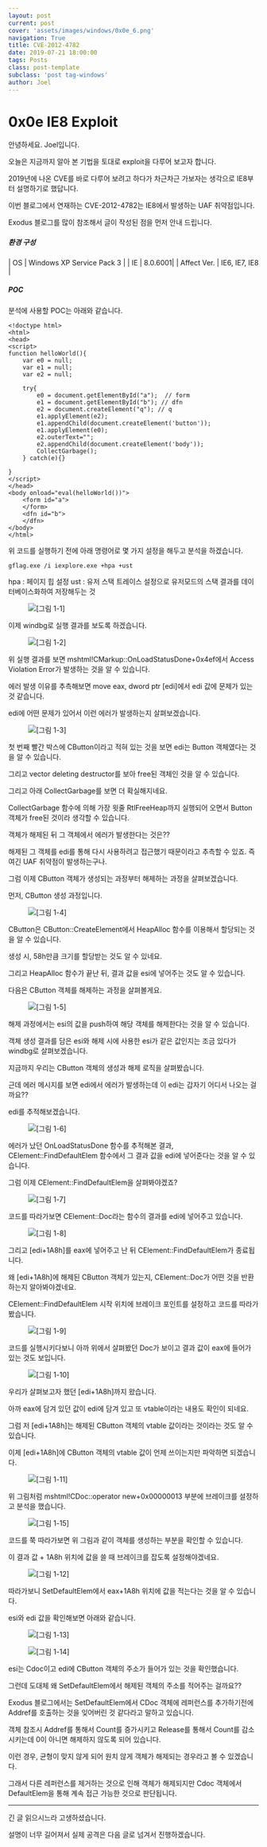 ```yaml
---
layout: post
current: post
cover: 'assets/images/windows/0x0e_6.png'
navigation: True
title: CVE-2012-4782
date: 2019-07-21 18:00:00
tags: Posts
class: post-template
subclass: 'post tag-windows'
author: Joel
---
```


# 0x0e IE8 Exploit

안녕하세요. Joel입니다.

오늘은 지금까지 알아 본 기법을 토대로 exploit을 다루어 보고자 합니다.

2019년에 나온 CVE를 바로 다루어 보려고 하다가 차근차근 가보자는 생각으로 IE8부터 설명하기로 했답니다.

이번 블로그에서 연재하는 CVE-2012-4782는 IE8에서 발생하는 UAF 취약점입니다.

Exodus 블로그를 많이 참조해서 글이 작성된 점을 먼저 안내 드립니다. 

##### 환경 구성

| OS | Windows XP Service Pack 3 |
| IE | 8.0.6001|
| Affect Ver. | IE6, IE7, IE8 |

##### POC

분석에 사용할 POC는 아래와 같습니다.
	
	<!doctype html>
	<html>
	<head>
	<script>
	function helloWorld(){
		var e0 = null;
		var e1 = null;
		var e2 = null;
		
		try{
			e0 = document.getElementById("a");	// form
			e1 = document.getElementById("b"); // dfn
			e2 = document.createElement("q"); // q
			e1.applyElement(e2);
			e1.appendChild(document.createElement('button'));
			e1.applyElement(e0);
			e2.outerText="";
			e2.appendChild(document.createElement('body'));
			CollectGarbage();
		} catch(e){}

	}
	</script>
	</head>
	<body onload="eval(helloWorld())">
		<form id="a">
		</form>
		<dfn id="b">
		</dfn>
	</body>
	</html>
	
위 코드를 실행하기 전에 아래 명령어로 몇 가지 설정을 해두고 분석을 하겠습니다.

	gflag.exe /i iexplore.exe +hpa +ust
	
hpa : 페이지 힙 설정
ust : 유저 스택 트레이스 설정으로 유저모드의 스택 결과를 데이터베이스화하여 저장해두는 것

<figure>
  <img data-action="zoom" src='{{ "/assets/images/windows/0x0e_1.png" | relative_url }}' alt='[그림 1-1]'>
</figure>

이제 windbg로 실행 결과를 보도록 하겠습니다.

<figure>
  <img data-action="zoom" src='{{ "/assets/images/windows/0x0e_2.png" | relative_url }}' alt='[그림 1-2]'>
</figure>

위 실행 결과를 보면 mshtml!CMarkup::OnLoadStatusDone+0x4ef에서 Access Violation Error가 발생하는 것을 알 수 있습니다.

에러 발생 이유를 추측해보면 move eax, dword ptr [edi]에서 edi 값에 문제가 있는 것 같습니다.

edi에 어떤 문제가 있어서 이런 에러가 발생하는지 살펴보겠습니다.

<figure>
  <img data-action="zoom" src='{{ "/assets/images/windows/0x0e_3.png" | relative_url }}' alt='[그림 1-3]'>
</figure>

첫 번째 빨간 박스에 CButton이라고 적혀 있는 것을 보면 edi는 Button 객체였다는 것을 알 수 있습니다.

그리고 vector deleting destructor를 보아 free된 객체인 것을 알 수 있습니다.

그리고 아래 CollectGarbage를 보면 더 확실해지네요.

CollectGarbage 함수에 의해 가장 윗줄 RtlFreeHeap까지 실행되어 오면서 Button 객체가 free된 것이라 생각할 수 있습니다.

객체가 해제된 뒤 그 객체에서 에러가 발생한다는 것은??

해제된 그 객체를 edi를 통해 다시 사용하려고 접근했기 때문이라고 추측할 수 있죠. 즉 여긴 UAF 취약점이 발생하는구나.

그럼 이제 CButton 객체가 생성되는 과정부터 해제하는 과정을 살펴보겠습니다.

먼저, CButton 생성 과정입니다.

<figure>
  <img data-action="zoom" src='{{ "/assets/images/windows/0x0e_4.png" | relative_url }}' alt='[그림 1-4]'>
</figure>

CButton은 CButton::CreateElement에서 HeapAlloc 함수를 이용해서 할당되는 것을 알 수 있습니다.

생성 시, 58h만큼 크기를 할당받는 것도 알 수 있네요.

그리고 HeapAlloc 함수가 끝난 뒤, 결과 값을 esi에 넣어주는 것도 알 수 있습니다.

다음은 CButton 객체를 해제하는 과정을 살펴볼게요.

<figure>
  <img data-action="zoom" src='{{ "/assets/images/windows/0x0e_5.png" | relative_url }}' alt='[그림 1-5]'>
</figure>

해제 과정에서는 esi의 값을 push하여 해당 객체를 해제한다는 것을 알 수 있습니다.

객체 생성 결과를 담은 esi와 해제 시에 사용한 esi가 같은 값인지는 조금 있다가 windbg로 살펴보겠습니다.

지금까지 우리는 CButton 객체의 생성과 해제 로직을 살펴봤습니다.

근데 에러 메시지를 보면 edi에서 에러가 발생하는데 이 edi는 갑자기 어디서 나오는 걸까요??

edi를 추적해보겠습니다.

<figure>
  <img data-action="zoom" src='{{ "/assets/images/windows/0x0e_6.png" | relative_url }}' alt='[그림 1-6]'>
</figure>

에러가 났던 OnLoadStatusDone 함수를 추적해본 결과, CElement::FindDefaultElem 함수에서 그 결과 값을 edi에 넣어준다는 것을 알 수 있습니다.

그럼 이제 CElement::FindDefaultElem을 살펴봐야겠죠?

<figure>
  <img data-action="zoom" src='{{ "/assets/images/windows/0x0e_7.png" | relative_url }}' alt='[그림 1-7]'>
</figure>

코드를 따라가보면 CElement::Doc라는 함수의 결과를 edi에 넣어주고 있습니다.

<figure>
  <img data-action="zoom" src='{{ "/assets/images/windows/0x0e_8.png" | relative_url }}' alt='[그림 1-8]'>
</figure>

그리고 [edi+1A8h]를 eax에 넣어주고 난 뒤 CElement::FindDefaultElem가 종료됩니다.

왜 [edi+1A8h]에 해제된 CButton 객체가 있는지, CElement::Doc가 어떤 것을 반환하는지 알아봐야겠네요.

CElement::FindDefaultElem 시작 위치에 브레이크 포인트를 설정하고 코드를 따라가봤습니다.

<figure>
  <img data-action="zoom" src='{{ "/assets/images/windows/0x0e_9.png" | relative_url }}' alt='[그림 1-9]'>
</figure>

코드를 실행시키다보니 아까 위에서 살펴봤던 Doc가 보이고 결과 값이 eax에 들어가 있는 것도 보입니다.

<figure>
  <img data-action="zoom" src='{{ "/assets/images/windows/0x0e_10.png" | relative_url }}' alt='[그림 1-10]'>
</figure>

우리가 살펴보고자 했던 [edi+1A8h]까지 왔습니다.

아까 eax에 담겨 있던 값이 edi에 담겨 있고 또 vtable이라는 내용도 확인이 되네요.

그럼 저 [edi+1A8h]는 해제된 CButton 객체의 vtable 값이라는 것이라는 것도 알 수 있습니다.

이제 [edi+1A8h]에 CButton 객체의 vtable 값이 언제 쓰이는지만 파악하면 되겠습니다.

<figure>
  <img data-action="zoom" src='{{ "/assets/images/windows/0x0e_11.png" | relative_url }}' alt='[그림 1-11]'>
</figure>

위 그림처럼 mshtml!CDoc::operator new+0x00000013 부분에 브레이크를 설정하고 분석을 했습니다.

<figure>
  <img data-action="zoom" src='{{ "/assets/images/windows/0x0e_15.png" | relative_url }}' alt='[그림 1-15]'>
</figure>

코드를 쭉 따라가보면 위 그림과 같이 객체를 생성하는 부분을 확인할 수 있습니다.

이 결과 값 + 1A8h 위치에 값을 쓸 때 브레이크를 잡도록 설정해야겠네요.

<figure>
  <img data-action="zoom" src='{{ "/assets/images/windows/0x0e_12.png" | relative_url }}' alt='[그림 1-12]'>
</figure>

따라가보니 SetDefaultElem에서 eax+1A8h 위치에 값을 적는다는 것을 알 수 있습니다.

esi와 edi 값을 확인해보면 아래와 같습니다.

<figure>
  <img data-action="zoom" src='{{ "/assets/images/windows/0x0e_13.png" | relative_url }}' alt='[그림 1-13]'>
</figure>

<figure>
  <img data-action="zoom" src='{{ "/assets/images/windows/0x0e_14.png" | relative_url }}' alt='[그림 1-14]'>
</figure>

esi는 Cdoc이고 edi에 CButton 객체의 주소가 들어가 있는 것을 확인했습니다.

그런데 도대체 왜 SetDefaultElem에서 해제된 객체의 주소를 적어주는 걸까요??

Exodus 블로그에서는 SetDefaultElem에서 CDoc 객체에 레퍼런스를 추가하기전에 Addref를 호출하는 것을 잊어버린 것 같다라고 말하고 있습니다.

객체 참조시 Addref를 통해서 Count를 증가시키고 Release를 통해서 Count를 감소시키는데 0이 아니면 해제하지 않도록 되어 있습니다.

이런 경우, 균형이 맞지 않게 되어 원치 않게 객체가 해제되는 경우라고 볼 수 있겠습니다.

그래서 다른 레퍼런스를 제거하는 것으로 인해 객체가 해제되지만 Cdoc 객체에서 DefaultElem을 통해 계속 접근 가능한 것으로 판단됩니다.

--------------------------------------------------------------

긴 글 읽으시느라 고생하셨습니다.

설명이 너무 길어져서 실제 공격은 다음 글로 넘겨서 진행하겠습니다.  